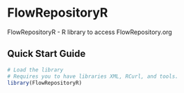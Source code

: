 # FlowRepositoryR
FlowRepositoryR - R library to access FlowRepository.org 

## Quick Start Guide

```R
# Load the library
# Requires you to have libraries XML, RCurl, and tools.
library(FlowRepositoryR)
```



